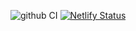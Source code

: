![github CI](https://github.com/duguyihou/salt/actions/workflows/ci.yml/badge.svg)
[![Netlify Status](https://api.netlify.com/api/v1/badges/c0487a55-7300-4a8c-9565-3d93f5291d70/deploy-status)](https://app.netlify.com/sites/saltly/deploys)

